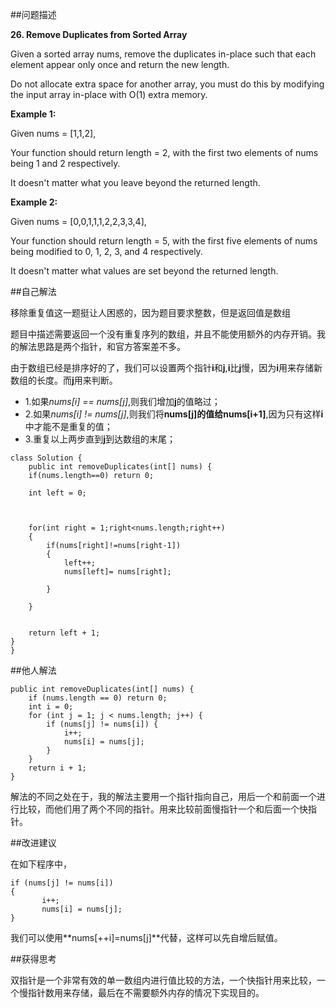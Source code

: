 ##问题描述

**26. Remove Duplicates from Sorted Array**

Given a sorted array nums, remove the duplicates in-place such that each element appear only once and return the new length.

Do not allocate extra space for another array, you must do this by modifying the input array in-place with O(1) extra memory.


**Example 1:**

Given nums = [1,1,2],

Your function should return length = 2, with the first two elements of nums being 1 and 2 respectively.

It doesn't matter what you leave beyond the returned length.


**Example 2:**

Given nums = [0,0,1,1,1,2,2,3,3,4],

Your function should return length = 5, with the first five elements of nums being modified to 0, 1, 2, 3, and 4 respectively.

It doesn't matter what values are set beyond the returned length.



##自己解法

移除重复值这一题挺让人困惑的，因为题目要求整数，但是返回值是数组

题目中描述需要返回一个没有重复序列的数组，并且不能使用额外的内存开销。我的解法思路是两个指针，和官方答案差不多。

由于数组已经是排序好的了，我们可以设置两个指针**i**和**j**,**i**比**j**慢，因为**i**用来存储新数组的长度。而**j**用来判断。

- 1.如果*nums[i] == nums[j]*,则我们增加**j**的值略过；
- 2.如果*nums[i] != nums[j]*,则我们将**nums[j]**的值给**nums[i+1]**,因为只有这样**i**中才能不是重复的值；
- 3.重复以上两步直到**j**到达数组的末尾；



```{java}
class Solution {
    public int removeDuplicates(int[] nums) {
    if(nums.length==0) return 0;
        
    int left = 0;
    
      
        
    for(int right = 1;right<nums.length;right++)
    {
        if(nums[right]!=nums[right-1])
        {
            left++;
            nums[left]= nums[right];
            
        }
      
    }
   
   
    return left + 1;
}
}
```

##他人解法

```{java}
public int removeDuplicates(int[] nums) {
    if (nums.length == 0) return 0;
    int i = 0;
    for (int j = 1; j < nums.length; j++) {
        if (nums[j] != nums[i]) {
            i++;
            nums[i] = nums[j];
        }
    }
    return i + 1;
}
```

解法的不同之处在于，我的解法主要用一个指针指向自己，用后一个和前面一个进行比较，而他们用了两个不同的指针。用来比较前面慢指针一个和后面一个快指针。

##改进建议

在如下程序中，

```{java}
if (nums[j] != nums[i])
{
       i++;
       nums[i] = nums[j];
}
```
我们可以使用**nums[++i]=nums[j]**代替，这样可以先自增后赋值。

##获得思考

双指针是一个非常有效的单一数组内进行值比较的方法，一个快指针用来比较，一个慢指针数用来存储，最后在不需要额外内存的情况下实现目的。
